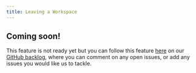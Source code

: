 ```yaml
---
title: Leaving a Workspace
---
```


## Coming soon!

This feature is not ready yet but you can follow this feature [here](https://github.com/kintohub/backlog/issues/12) on our [GitHub backlog](https://github.com/kintohub/backlog), where you can comment on any open issues, or add any issues you would like us to tackle.
